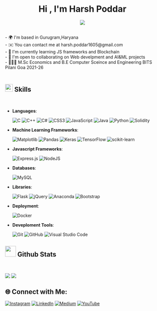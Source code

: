 <h1 align="center"><b>Hi , I'm Harsh Poddar </b></h1>



<p align="center">
  <a href="https://github.com/DenverCoder1/readme-typing-svg"><img src="https://readme-typing-svg.herokuapp.com?font=Time+New+Roman&color=cyan&size=25&center=true&vCenter=true&width=600&height=100&lines=I+am+a+Third+Year+BITS+Goa+student;++;Computer+Science+and+Economics;Data+Science+and+Machine+Learning+Enthusiast"></a>
</p>

<br>
- 🌍 I'm based in Gurugram,Haryana <br>
- ✉️ You can contact me at harsh.poddar1605@gmail.com <br>
- 🧠 I'm currently learning JS frameworks and Blockchain <br>
- 🤝 I'm open to collaborating on Web develpment and AI&ML projects <br>
- 🧑🏻‍🏫 M.Sc Economics and B.E Computer Sceince and Engineering BITS Pilani Goa 2021-26
<br>


<br>



## <img src="https://media2.giphy.com/media/QssGEmpkyEOhBCb7e1/giphy.gif?cid=ecf05e47a0n3gi1bfqntqmob8g9aid1oyj2wr3ds3mg700bl&rid=giphy.gif" width ="25"><b> Skills</b>
<br>

- **Languages**:

  ![C](https://img.shields.io/badge/c-%2300599C.svg?style=for-the-badge&logo=c&logoColor=white)
  ![C++](https://img.shields.io/badge/c++-%2300599C.svg?style=for-the-badge&logo=c%2B%2B&logoColor=white)
  ![C#](https://img.shields.io/badge/c%23-%23239120.svg?style=for-the-badge&logo=c-sharp&logoColor=white)
  ![CSS3](https://img.shields.io/badge/css3-%231572B6.svg?style=for-the-badge&logo=css3&logoColor=white)
  ![JavaScript](https://img.shields.io/badge/javascript-%23323330.svg?style=for-the-badge&logo=javascript&logoColor=%23F7DF1E)
  ![Java](https://img.shields.io/badge/java-%23ED8B00.svg?style=for-the-badge&logo=java&logoColor=white)
  ![Python](https://img.shields.io/badge/python-3670A0?style=for-the-badge&logo=python&logoColor=ffdd54)
  ![Solidity](https://img.shields.io/badge/Solidity-%23363636.svg?style=for-the-badge&logo=solidity&logoColor=white)

- **Machine Learning Frameworks**:
  
  ![Matplotlib](https://img.shields.io/badge/Matplotlib-%23ffffff.svg?style=for-the-badge&logo=Matplotlib&logoColor=black)
  ![Pandas](https://img.shields.io/badge/pandas-%23150458.svg?style=for-the-badge&logo=pandas&logoColor=white)
  ![Keras](https://img.shields.io/badge/Keras-%23D00000.svg?style=for-the-badge&logo=Keras&logoColor=white)
  ![TensorFlow](https://img.shields.io/badge/TensorFlow-%23FF6F00.svg?style=for-the-badge&logo=TensorFlow&logoColor=white)
  ![scikit-learn](https://img.shields.io/badge/scikit--learn-%23F7931E.svg?style=for-the-badge&logo=scikit-learn&logoColor=white)


- **Javascript Frameworks**:
  
  ![Express.js](https://img.shields.io/badge/express.js-%23404d59.svg?style=for-the-badge&logo=express&logoColor=%2361DAFB)
  ![NodeJS](https://img.shields.io/badge/node.js-6DA55F?style=for-the-badge&logo=node.js&logoColor=white)


- **Databases**:

   ![MySQL](https://img.shields.io/badge/mysql-%2300f.svg?style=for-the-badge&logo=mysql&logoColor=white)

- **Libraries**:
  
  
  ![Flask](https://img.shields.io/badge/flask-%23000.svg?style=for-the-badge&logo=flask&logoColor=white) 
  ![jQuery](https://img.shields.io/badge/jquery-%230769AD.svg?style=for-the-badge&logo=jquery&logoColor=white)
  ![Anaconda](https://img.shields.io/badge/Anaconda-%2344A833.svg?style=for-the-badge&logo=anaconda&logoColor=white)
  ![Bootstrap](https://img.shields.io/badge/bootstrap-%23563D7C.svg?style=for-the-badge&logo=bootstrap&logoColor=white)  
  

- **Deployment**:

  ![Docker](https://img.shields.io/badge/docker-%230db7ed.svg?style=for-the-badge&logo=docker&logoColor=white)
  

- **Deveploment Tools**:

  ![Git](https://img.shields.io/badge/git-%23F05033.svg?style=for-the-badge&logo=git&logoColor=white)
  ![GitHub](https://img.shields.io/badge/github-%23121011.svg?style=for-the-badge&logo=github&logoColor=white)
  ![Visual Studio Code](https://img.shields.io/badge/Visual%20Studio%20Code-0078d7.svg?style=for-the-badge&logo=visual-studio-code&logoColor=white)

  
## <img src="https://media.giphy.com/media/iY8CRBdQXODJSCERIr/giphy.gif" width="35"><b> Github Stats </b>
<br>

  ![](https://github-readme-streak-stats.herokuapp.com/?user=harshpoddar03&theme=dark&hide_border=false)
  ![](https://github-readme-stats.vercel.app/api/top-langs/?username=harshpoddar03&theme=dark&hide_border=false&include_all_commits=true&count_private=true&layout=compact)
<br>
## 🌐 Connect with Me:
[![Instagram](https://img.shields.io/badge/Instagram-%23E4405F.svg?logo=Instagram&logoColor=white)](https://instagram.com/harshp.16) [![LinkedIn](https://img.shields.io/badge/LinkedIn-%230077B5.svg?logo=linkedin&logoColor=white)](https://linkedin.com/in/harshpoddar03) [![Medium](https://img.shields.io/badge/Medium-12100E?logo=medium&logoColor=white)](https://medium.com/@@harsh.poddar1605) [![YouTube](https://img.shields.io/badge/YouTube-%23FF0000.svg?logo=YouTube&logoColor=white)](https://youtube.com/@harshpoddar9273) 

<!-- Proudly created with GPRM ( https://gprm.itsvg.in ) -->
